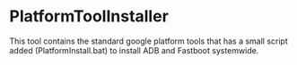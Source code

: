 # PlatformToolInstaller
 This tool contains the standard google platform tools that has a small script added (PlatformInstall.bat) to install ADB and Fastboot systemwide.
